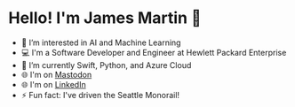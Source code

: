 # Hello! I'm James Martin 👋

- 👀 I’m interested in AI and Machine Learning
- 💻 I'm a Software Developer and Engineer at Hewlett Packard Enterprise 
- 🌱 I’m currently Swift, Python, and Azure Cloud
- 🌐 I'm on <a rel="me" href="https://0x000.co/@james">Mastodon</a>
- 🌐 I'm on [LinkedIn](https://www.linkedin.com/in/jmsnmrtn)
- ⚡ Fun fact: I've driven the Seattle Monorail!

<!---
JamesNMartin/JamesNMartin is a ✨ special ✨ repository because its `README.md` (this file) appears on your GitHub profile.
You can click the Preview link to take a look at your changes.
--->
